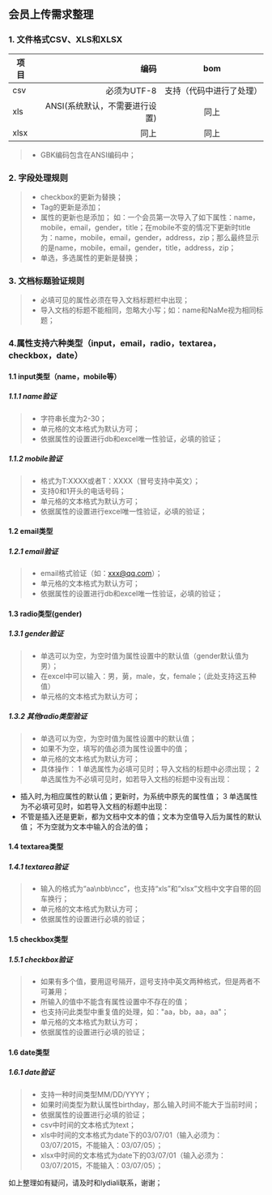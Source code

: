 ## 会员上传需求整理

### 1. 文件格式CSV、XLS和XLSX
| 项目   | 编码  |  bom  |
| --------   | -----:  | :----:  |
| csv    | 必须为UTF-8  |   支持（代码中进行了处理）  |
| xls    |  ANSI(系统默认，不需要进行设置) |   同上  |
| xlsx   |  同上 |   同上  |

> * GBK编码包含在ANSI编码中；

### 2. 字段处理规则
> * checkbox的更新为替换；
> * Tag的更新是添加；
> * 属性的更新也是添加；
  如：一个会员第一次导入了如下属性：name，mobile，email，gender，title；在mobile不变的情况下更新时title为：name，mobile，email，gender，address，zip；那么最终显示的是name，mobile，email，gender，title，address，zip；
> * 单选，多选属性的更新是替换；

### 3. 文档标题验证规则
> * 必填可见的属性必须在导入文档标题栏中出现；
> * 导入文档的标题不能相同，忽略大小写；如：name和NaMe视为相同标题；

### 4.属性支持六种类型（input，email，radio，textarea，checkbox，date）
#### 1.1 input类型（name，mobile等）
##### 1.1.1 name验证
> * 字符串长度为2-30；
> * 单元格的文本格式为默认方可；
> * 依据属性的设置进行db和excel唯一性验证，必填的验证；

##### 1.1.2 mobile验证
> * 格式为T:XXXX或者T：XXXX（冒号支持中英文）；
> * 支持0和1开头的电话号码；
> * 单元格的文本格式为默认方可；
> * 依据属性的设置进行excel唯一性验证，必填的验证；

#### 1.2 email类型
##### 1.2.1 email验证
> * email格式验证（如：xxx@qq.com）；
> * 单元格的文本格式为默认方可；
> * 依据属性的设置进行db和excel唯一性验证，必填的验证；

#### 1.3 radio类型(gender)
##### 1.3.1 gender验证
> * 单选可以为空，为空时值为属性设置中的默认值（gender默认值为男）；
> * 在excel中可以输入：男，莮，male，女，female；（此处支持这五种值）
> * 单元格的文本格式为默认方可；

##### 1.3.2 其他radio类型验证
> * 单选可以为空，为空时值为属性设置中的默认值；
> * 如果不为空，填写的值必须为属性设置中的值；
> * 单元格的文本格式为默认方可；
> * 具体操作：
1 单选属性为必填可见时；导入文档的标题中必须出现；
2 单选属性为不必填可见时，如若导入文档的标题中没有出现：
   * 插入时,为相应属性的默认值；更新时，为系统中原先的属性值；
3 单选属性为不必填可见时，如若导入文档的标题中出现：
   * 不管是插入还是更新，都为文档中文本的值；文本为空值导入后为属性的默认值；
   不为空就为文本中输入的合法的值；

#### 1.4 textarea类型
##### 1.4.1 textarea验证
> * 输入的格式为“aa\nbb\ncc”，也支持“xls”和“xlsx”文档中文字自带的回车换行；
> * 单元格的文本格式为默认方可；
> * 依据属性的设置进行必填的验证；

#### 1.5 checkbox类型
##### 1.5.1 checkbox验证
> * 如果有多个值，要用逗号隔开，逗号支持中英文两种格式，但是两者不可兼用；
> * 所输入的值中不能含有属性设置中不存在的值；
> * 也支持问此类型中重复值的处理，如："aa，bb，aa，aa"；
> * 单元格的文本格式为默认方可；
> * 依据属性的设置进行必填的验证；

#### 1.6 date类型
##### 1.6.1 date验证
> * 支持一种时间类型MM/DD/YYYY；
> * 如果时间类型为默认属性birthday，那么输入时间不能大于当前时间；
> * 依据属性的设置进行必填的验证；
> * csv中时间的文本格式为text；
> * xls中时间的文本格式为date下的03/07/01（输入必须为：03/07/2015，不能输入：03/07/05）；
> * xlsx中时间的文本格式为date下的03/07/01（输入必须为：03/07/2015，不能输入：03/07/05）；


如上整理如有疑问，请及时和lydiali联系，谢谢；